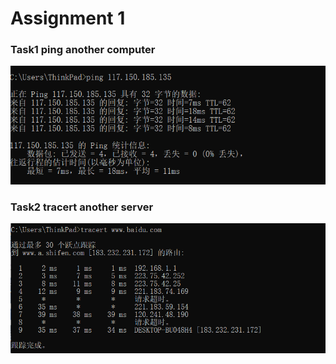 # Assignment 1
### Task1 ping another computer

![ping](https://github.com/new-rich/network-distribution-homework/blob/master/image/ping.PNG)

### Task2 tracert another server

![tracert](https://github.com/new-rich/network-distribution-homework/blob/master/image/tracert.PNG)
